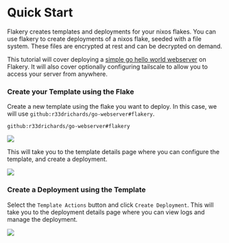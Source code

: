 # Quick Start

Flakery creates templates and deployments for your nixos flakes. You can use flakery to create deployments of a nixos flake, seeded with a file system. These files are encrypted at rest and can be decrypted on demand. 

This tutorial will cover deploying a [simple go hello world webserver](https://github.com/r33drichards/go-webserver) on Flakery. It will also cover optionally configuring tailscale to allow you to access your server from anywhere.

### Create your Template using the Flake


Create a new template using the flake you want to deploy. In this case, we will use `github:r33drichards/go-webserver#flakery`.

```
github:r33drichards/go-webserver#flakery
```

<img srcset="/docs/image.png 100w" sizes="50px" src="/docs/image.png"/>

This will take you to the template details page where you can configure the template, and create a deployment.  

<img srcset="/docs/template-details.png 100w" sizes="50px" src="/docs/template-details.png"/>

### Create a Deployment using the Template

Select the `Template Actions` button and click `Create Deployment`. This will take you to the deployment details page where you can view logs and manage the deployment.

<img srcset="/docs/deploy.png 100w" sizes="50px" src="/docs/deploy.png"/>

